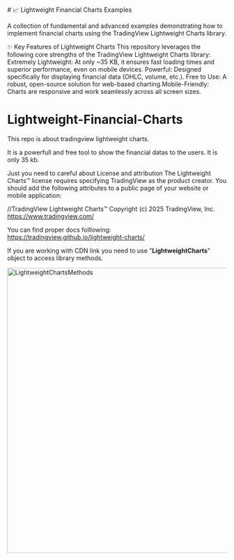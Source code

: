 ​# 📈 Lightweight Financial Charts Examples

​A collection of fundamental and advanced examples demonstrating how to implement financial charts using the TradingView Lightweight Charts library.

​✨ Key Features of Lightweight Charts
​This repository leverages the following core strengths of the TradingView Lightweight Charts library:
​Extremely Lightweight: At only ~35 KB, it ensures fast loading times and superior performance, even on mobile devices.
​Powerful: Designed specifically for displaying financial data (OHLC, volume, etc.).
​Free to Use: A robust, open-source solution for web-based charting.
​Mobile-Friendly: Charts are responsive and work seamlessly across all screen sizes.




# Lightweight-Financial-Charts
This repo is about tradingview lightweight charts. 

It is a powerfull and free tool to show the financial datas to the users. It is only 35 kb.

Just you need to careful about License and attribution
The Lightweight Charts™ license requires specifying TradingView as the product creator. You should add the following attributes to a public page of your website or mobile application:

//TradingView Lightweight Charts™ Copyright (с) 2025 TradingView, Inc. https://www.tradingview.com/

You can find proper docs folllowing: https://tradingview.github.io/lightweight-charts/

If you are working with CDN link you need to use "<b>LightweightCharts</b>" object to access library methods.

<img width="738" height="656" alt="LightweightChartsMethods" src="https://github.com/user-attachments/assets/e11022a4-82a1-49d4-b977-18a5133e213a" />
